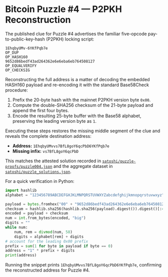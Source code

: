 # Bitcoin Puzzle #4 — P2PKH Reconstruction

The published clue for Puzzle #4 advertises the familiar five-opcode pay-to-public-key-hash (P2PKH) locking script:

```
1EhqbyUMv-6YKfPqb7e
OP_DUP
OP_HASH160
9652d86bedf43ad264362e6e6eba6eb764508127
OP_EQUALVERIFY
OP_CHECKSIG
```

Reconstructing the full address is a matter of decoding the embedded HASH160 payload and re-encoding it with the standard Base58Check procedure:

1. Prefix the 20-byte hash with the mainnet P2PKH version byte `0x00`.
2. Compute the double-SHA256 checksum of the 21-byte payload and append the first four bytes.
3. Encode the resulting 25-byte buffer with the Base58 alphabet, preserving the leading version byte as `1`.

Executing these steps restores the missing middle segment of the clue and reveals the complete destination address:

- **Address:** `1EhqbyUMvvs7BfL8goY6qcPbD6YKfPqb7e`
- **Missing infix:** `vs7BfL8goY6qcPbD`

This matches the attested solution recorded in [`satoshi/puzzle-proofs/puzzle004.json`](../satoshi/puzzle-proofs/puzzle004.json) and the aggregate dataset in [`satoshi/puzzle_solutions.json`](../satoshi/puzzle_solutions.json).

For a quick verification in Python:

```python
import hashlib
alphabet = "123456789ABCDEFGHJKLMNPQRSTUVWXYZabcdefghijkmnopqrstuvwxyz"

payload = bytes.fromhex("00" + "9652d86bedf43ad264362e6e6eba6eb764508127")
checksum = hashlib.sha256(hashlib.sha256(payload).digest()).digest()[:4]
encoded = payload + checksum
num = int.from_bytes(encoded, "big")
digits = ""
while num:
    num, rem = divmod(num, 58)
    digits = alphabet[rem] + digits
# account for the leading 0x00 prefix
prefix = sum(1 for byte in payload if byte == 0)
address = "1" * prefix + digits
print(address)
```

Running the snippet prints `1EhqbyUMvvs7BfL8goY6qcPbD6YKfPqb7e`, confirming the reconstructed address for Puzzle #4.
